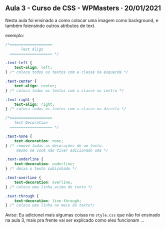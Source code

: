 ## Aula 3 - Curso de CSS - WPMasters · 20/01/2021

Nesta aula foi ensinado a como colocar uma imagem como background, e também foiensindo outros  atributos de text.

exemplo: 

```css
/*=================== 
       Text Align
  =================== */

.text-left {
	text-align: left;
} /* coloca todos os textos com a classe na esquerda */

.text-center {
	text-align: center;
} /* coloca todos os textos com a classe no centro */

.text-right {
	text-align: right;
} /* coloca todos os textos com a classe na direita */
```

```css
/*=================== 
    Text Decoration
  =================== */

.text-none {
	text-decoration: none;	
} /* remove todas as decorações de um texto.
     mesmo se você não tiver adicionado uma */

.text-underline {
	text-decoration: underline;
} /* deixa o texto sublinhado */

.text-overline {
	text-decoration: overline;
} /* coloca uma linha acima do texto */

.text-through {
	text-decoration: line-through;
} /* coloca uma linha no meio do texto*/
```

Aviso: Eu adicionei mais algumas coisas no `style.css` que não foi ensinado na aula 3, mais pra frente vai ser explicado como eles funcionam ...
